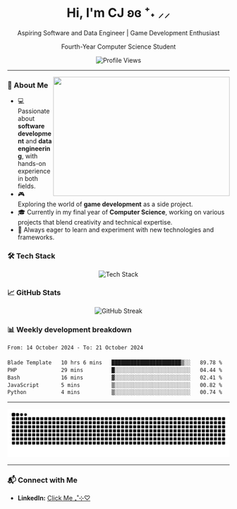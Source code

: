 <div align="center">
  <h1>Hi, I'm CJ ʚɞ ⁺˖ ⸝⸝</h1>
  <p>Aspiring Software and Data Engineer | Game Development Enthusiast</p>
  <p>Fourth-Year Computer Science Student</p>
</div>

<div align="center">
  <img src="https://profile-counter.glitch.me/1202dreamscape/count.svg?" alt="Profile Views">
</div>

---

<img align="right" src="https://i.pinimg.com/originals/24/a1/b8/24a1b8774a35ca8a2c0835df90c9d631.gif" width="400" height="270">

### 🌟 About Me

- 💻 Passionate about **software development** and **data engineering**, with hands-on experience in both fields.
- 🎮 Exploring the world of **game development** as a side project.
- 🎓 Currently in my final year of **Computer Science**, working on various projects that blend creativity and technical expertise.
- 🚀 Always eager to learn and experiment with new technologies and frameworks.

### 🛠️ Tech Stack

<div align="center">
  <img src="https://skillicons.dev/icons?i=js,ts,c,cpp,python,java,rust,kotlin,swift,dart,nodejs,laravel,flutter,unity,mongodb,mysql,sqlite,git,html,tailwind,css,gcp,linux,figma,illustrator,php,pycharm,phpstorm,jetbrains" height="130" alt="Tech Stack" />
</div>

### 📈 GitHub Stats

<div align="center">
  <img src="https://github-readme-streak-stats.herokuapp.com/?user=1202dreamscape&theme=radical" alt="GitHub Streak">
</div>

### 📊 **Weekly development breakdown**
<!--START_SECTION:waka-->

```txt
From: 14 October 2024 - To: 21 October 2024

Blade Template   10 hrs 6 mins   ██████████████████████▒░░   89.78 %
PHP              29 mins         █░░░░░░░░░░░░░░░░░░░░░░░░   04.44 %
Bash             16 mins         ▓░░░░░░░░░░░░░░░░░░░░░░░░   02.41 %
JavaScript       5 mins          ▒░░░░░░░░░░░░░░░░░░░░░░░░   00.82 %
Python           4 mins          ▒░░░░░░░░░░░░░░░░░░░░░░░░   00.74 %
```

<!--END_SECTION:waka-->

---

<div align="center">
  <img src="https://raw.githubusercontent.com/1202dreamscape/1202dreamscape/output/github-contribution-grid-snake.svg" alt="Contribution Snake">
</div>

---

### 📬 Connect with Me

- **LinkedIn:** [Click Me ₊˚⊹♡](https://www.linkedin.com/in/christelle-cerezo/)


